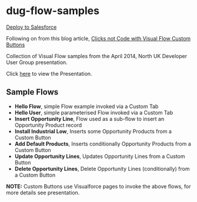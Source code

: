 dug-flow-samples
================

[Deploy to Salesforce](https://githubsfdeploy.herokuapp.com/?owner=financialforcedev&repo=dug-flow-samples)

Following on from this blog article, [Clicks not Code with Visual Flow Custom Buttons](http://andyinthecloud.com/2014/02/19/clicks-not-code-with-visual-flow-custom-buttons/) 

Collection of Visual Flow samples from the April 2014, North UK Developer User Group presentation.

Click [here](https://github.com/financialforcedev/dug-flow-samples/blob/master/Leeds%20DUG%20-%20April%202014%20-%20Flow.pdf) to view the Presentation.

Sample Flows
------------

- **Hello Flow**, simple Flow example invoked via a Custom Tab
- **Hello User**, simple parameterised Flow invoked via a Custom Tab
- **Insert Opportunity Line**, Flow used as a sub-flow to insert an Opportunity Product record
- **Install Industrial Low**, Inserts some Opportunity Products from a Custom Button
- **Add Default Products**, Inserts conditionally Opportunity Products  from a Custom Button
- **Update Opportunity Lines**, Updates Opportunity Lines from a Custom Button
- **Delete Opportunity Lines**, Delete Opportunity Lines (conditionally) from a Custom Button

**NOTE:** Custom Buttons use Visualforce pages to invoke the above flows, for more details see presentation.




